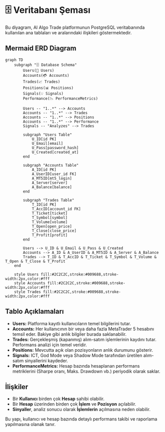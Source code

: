 # 🗄️ Veritabanı Şeması

Bu diyagram, AI Algo Trade platformunun PostgreSQL veritabanında kullanılan ana tablaları ve aralarındaki ilişkileri göstermektedir.

## Mermaid ERD Diagram

```mermaid
graph TD
    subgraph "🗄️ Database Schema"
        Users(👤 Users)
        Accounts(💳 Accounts)
        Trades(📈 Trades)
        Positions(📊 Positions)
        Signals(💡 Signals)
        Performance(📉 PerformanceMetrics)

        Users -- "1..*" --> Accounts
        Accounts -- "1..*" --> Trades
        Accounts -- "1..*" --> Positions
        Accounts -- "1..*" --> Performance
        Signals -- "Analyzes" --> Trades

        subgraph "Users Table"
            U_ID[id PK]
            U_Email[email]
            U_Pass[password_hash]
            U_Created[created_at]
        end

        subgraph "Accounts Table"
            A_ID[id PK]
            A_UserID[user_id FK]
            A_MT5ID[mt5_login]
            A_Server[server]
            A_Balance[balance]
        end

        subgraph "Trades Table"
            T_ID[id PK]
            T_AccID[account_id FK]
            T_Ticket[ticket]
            T_Symbol[symbol]
            T_Volume[volume]
            T_Open[open_price]
            T_Close[close_price]
            T_Profit[profit]
        end
        
        Users --> U_ID & U_Email & U_Pass & U_Created
        Accounts --> A_ID & A_UserID & A_MT5ID & A_Server & A_Balance
        Trades --> T_ID & T_AccID & T_Ticket & T_Symbol & T_Volume & T_Open & T_Close & T_Profit
    end
    
    style Users fill:#2C2C2C,stroke:#009688,stroke-width:2px,color:#fff
    style Accounts fill:#2C2C2C,stroke:#009688,stroke-width:2px,color:#fff
    style Trades fill:#2C2C2C,stroke:#009688,stroke-width:2px,color:#fff
```

## Tablo Açıklamaları

-   **Users:** Platforma kayıtlı kullanıcıların temel bilgilerini tutar.
-   **Accounts:** Her kullanıcının bir veya daha fazla MetaTrader 5 hesabını temsil eder. Bakiye gibi anlık bilgiler burada saklanabilir.
-   **Trades:** Gerçekleşmiş (kapanmış) alım-satım işlemlerinin kaydını tutar. Performans analizi için temel veridir.
-   **Positions:** Mevcutta açık olan pozisyonların anlık durumunu gösterir.
-   **Signals:** ICT, God Mode veya Shadow Mode tarafından üretilen alım-satım sinyallerini kaydeder.
-   **PerformanceMetrics:** Hesap bazında hesaplanan performans metriklerini (Sharpe oranı, Maks. Drawdown vb.) periyodik olarak saklar.

## İlişkiler

-   Bir **Kullanıcı** birden çok **Hesap** sahibi olabilir.
-   Bir **Hesap** üzerinden birden çok **İşlem** ve **Pozisyon** açılabilir.
-   **Sinyaller**, analiz sonucu olarak **İşlemlerin** açılmasına neden olabilir.

Bu yapı, kullanıcı ve hesap bazında detaylı performans takibi ve raporlama yapılmasına olanak tanır. 